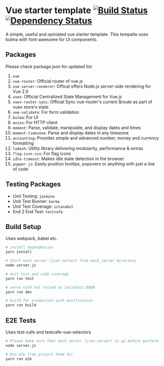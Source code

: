# Vue starter template [![Build Status](https://travis-ci.org/sharmasourabh/vue-starter-template.svg?branch=develop)](https://travis-ci.org/sharmasourabh/vue-starter-template) [![Dependency Status](https://david-dm.org/sharmasourabh/vue-starter-template.svg?branch=develop)](https://david-dm.org/sharmasourabh/vue-starter-template.svg)

A simple, useful and opiniated vue starter template. This tempalte uses bulma with font-awesome for UI components.

## Packages
Please check package.json for updated list

1. `vue`
1. `vue-router`: Official router of vue.js
1. `vue-server-renderer`: Offical offers Node.js server-side rendering for Vue 2.0
1. `vuex`: Official Centralized State Management for Vue.js
1. `vuex-router-sync`: Official Sync vue-router's current $route as part of vuex store's state.
1. `vee-validate`: For form validation
1. `bulma`: For UI
1. `axios`: For HTTP client
1. `moment`: Parse, validate, manipulate, and display dates and times
1. `moment-timezone`: Parse and display dates in any timezone
1. `accounting`: Provides simple and advanced number, money and currency formatting
1. `lodash`: Utility library delivering modularity, performance & extras
1. `flag-icon-css`: For flag icons
1. `idle-timeout`: Makes idle state detection in the browser
1. `popper.js`: Easily position tooltips, popovers or anything with just a line of code

## Testing Packages

- Unit Testing: `jasmine`
- Unit Test Runner: `karma`
- Unit Test Coverage: `istanabul`
- End 2 End Test: `testcafe`

## Build Setup

Uses webpack, babel etc.

``` bash
# install dependencies
yarn install

# Start mock server (json-server) from mock_server directory
node server.js

# Unit test and code coverage
yarn run test

# serve with hot reload at localhost:8080
yarn run dev

# build for production with minification
yarn run build
```

## E2E Tests

Uses test-cafe and testcafe-vue-selectors

``` bash
# Please make sure that mock server (json-server) is up before performing e2e testing. If not, start from mock_server directory
node server.js

# Run e2e from project home dir
yarn run e2e

```